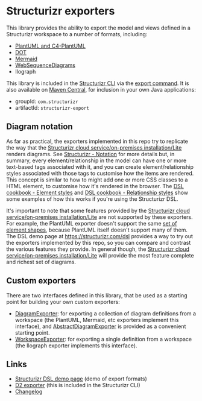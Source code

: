 # Structurizr exporters

This library provides the ability to export the model and views defined in a Structurizr workspace to a number of formats, including:

- [PlantUML and C4-PlantUML](https://github.com/structurizr/export/tree/main/src/main/java/com/structurizr/export/plantuml)
- [DOT](https://github.com/structurizr/export/tree/main/src/main/java/com/structurizr/export/dot)
- [Mermaid](https://github.com/structurizr/export/tree/main/src/main/java/com/structurizr/export/mermaid)
- [WebSequenceDiagrams](https://github.com/structurizr/export/tree/main/src/main/java/com/structurizr/export/websequencediagrams)
- Ilograph

This library is included in the [Structurizr CLI](https://github.com/structurizr/cli)
via the [export command](https://github.com/structurizr/cli/blob/master/docs/export.md).
It is also available on [Maven Central](https://mvnrepository.com/artifact/com.structurizr/structurizr-export), for inclusion in your own Java applications:

- groupId: `com.structurizr`
- artifactId: `structurizr-export`

## Diagram notation

As far as practical, the exporters implemented in this repo try to replicate the way that the
[Structurizr cloud service/on-premises installation/Lite](https://structurizr.com) renders diagrams.
See [Structurizr - Notation](https://structurizr.com/help/notation) for more details but, in summary,
every element/relationship in the model can have one or more text-based tags associated with it, and you can
create element/relationship styles associated with those tags to customise how the items are rendered.
This concept is similar to how to might add one or more CSS classes to a HTML element, to customise how it's rendered
in the browser.
The [DSL cookbook - Element styles](https://github.com/structurizr/dsl/tree/master/docs/cookbook/element-styles) and
[DSL cookbook - Relationship styles](https://github.com/structurizr/dsl/tree/master/docs/cookbook/relationship-styles)
show some examples of how this works if you're using the Structurizr DSL.

It's important to note that some features provided by the
[Structurizr cloud service/on-premises installation/Lite](https://structurizr.com) are not supported by these exporters.
For example, the PlantUML exporter doesn't support the same [set of element shapes](https://structurizr.com/help/shapes),
because PlantUML itself doesn't support many of them. The DSL demo page at https://structurizr.com/dsl provides a way to
try out the exporters implemented by this repo, so you can compare and contrast the various features they provide.
In general though, the
[Structurizr cloud service/on-premises installation/Lite](https://structurizr.com) will provide the most feature
complete and richest set of diagrams.

## Custom exporters

There are two interfaces defined in this library, that be used as a starting point for building your own custom exporters:

- [DiagramExporter](https://github.com/structurizr/export/blob/main/src/main/java/com/structurizr/export/DiagramExporter.java): for exporting a collection of diagram definitions from a workspace (the PlantUML, Mermaid, etc exporters implement this interface), and [AbstractDiagramExporter](https://github.com/structurizr/export/blob/main/src/main/java/com/structurizr/export/AbstractDiagramExporter.java) is provided as a convenient starting point.
- [WorkspaceExporter](https://github.com/structurizr/export/blob/main/src/main/java/com/structurizr/export/WorkspaceExporter.java): for exporting a single definition from a workspace (the Ilograph exporter implements this interface).

## Links

- [Structurizr DSL demo page](https://structurizr.com/dsl) (demo of export formats)
- [D2 exporter](https://github.com/goto1134/structurizr-d2-exporter) (this is included in the Structurizr CLI)
- [Changelog](docs/changelog.md)